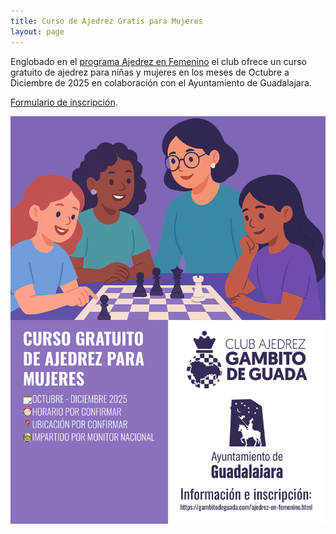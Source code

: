 ```yaml
---
title: Curso de Ajedrez Gratis para Mujeres
layout: page
---
```


Englobado en el [programa Ajedrez en Femenino](/ajedrez-en-femenino) el club ofrece un curso gratuito de ajedrez para niñas y mujeres en los meses de Octubre a Diciembre de 2025 en colaboración con el Ayuntamiento de Guadalajara. 

[Formulario de inscripción](https://docs.google.com/forms/d/1m1m331MDMvuu9yV5Zfpr41WixyZOEcJo4Zu5PUrBSxA/edit?pli=1).

![](/assets/ajedrez-en-femenino.png) 